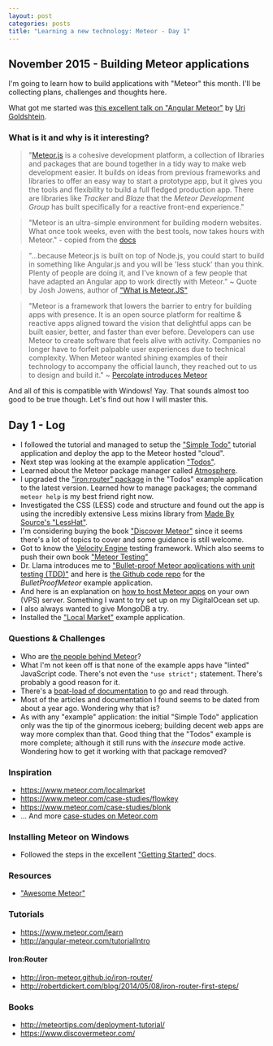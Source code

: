 ```yaml
---
layout: post
categories: posts
title: "Learning a new technology: Meteor - Day 1"
---
```


## November 2015 - Building Meteor applications

I'm going to learn how to build applications with "Meteor" this month. I'll be collecting plans, challenges and thoughts here.

What got me started was [this excellent talk on "Angular Meteor"](https://www.youtube.com/watch?v=3FT0BqYASCo) by [Uri Goldshtein](https://github.com/urigo).

### What is it and why is it interesting?

> "[Meteor.js](https://www.meteor.com/) is a cohesive development platform, a collection of libraries and packages that are bound together in a tidy way to make web development easier. It builds on ideas from previous frameworks and libraries to offer an easy way to start a prototype app, but it gives you the tools and flexibility to build a full fledged production app. There are libraries like *Tracker* and *Blaze* that the *Meteor Development Group* has built specifically for a reactive front-end experience."

> "Meteor is an ultra-simple environment for building modern websites. What once took weeks, even with the best tools, now takes hours with Meteor." - copied from the [docs](http://docs.meteor.com/#/basic/)

> "...because Meteor.js is built on top of Node.js, you could start to build in something like Angular.js and you will be 'less stuck' than you think. Plenty of people are doing it, and I've known of a few people that have adapted an Angular app to work directly with Meteor." ~ Quote by Josh Jowens, author of ["What is Meteor.JS"](http://joshowens.me/what-is-meteor-js/)

> "Meteor is a framework that lowers the barrier to entry for building apps with presence. It is an open source platform for realtime & reactive apps aligned toward the vision that delightful apps can be built easier, better, and faster than ever before. Developers can use Meteor to create software that feels alive with activity. Companies no longer have to forfeit palpable user experiences due to technical complexity. When Meteor wanted shining examples of their technology to accompany the official launch, they reached out to us to design and build it." ~ [Percolate introduces Meteor](http://percolatestudio.com/what/meteor)

And all of this is compatible with Windows! Yay. That sounds almost too good to be true though. Let's find out how I will master this.

## Day 1 - Log

- I followed the tutorial and managed to setup the ["Simple Todo"](https://www.meteor.com/tutorials/blaze/creating-an-app) tutorial application and deploy the app to the Meteor hosted "cloud".
- Next step was looking at the example application ["Todos"](https://www.meteor.com/todos).
- Learned about the Meteor package manager called [Atmosphere](https://atmospherejs.com).
- I upgraded the ["iron:router" package](https://atmospherejs.com/iron/router) in the "Todos" example application to the latest version. Learned how to manage packages; the command `meteor help` is my best friend right now.
- Investigated the CSS (LESS) code and structure and found out the app is using the incredibly extensive Less mixins library from [Made By Source's "LessHat"](https://github.com/madebysource/lesshat).
- I'm considering buying the book ["Discover Meteor"](https://www.discovermeteor.com) since it seems there's a lot of topics to cover and some guidance is still welcome.
- Got to know the [Velocity Engine](https://velocity.readme.io/) testing framework. Which also seems to push their own book ["Meteor Testing"](http://www.meteortesting.com/)
- Dr. Llama introduces me to ["Bullet-proof Meteor applications with unit testing (TDD)"](https://doctorllama.wordpress.com/2014/09/22/bullet-proof-internationalised-meteor-applications-with-velocity-unit-testing-integration-testing-and-jasmine/) and here is [the Github code repo](https://github.com/tomitrescak/BulletProofMeteor) for the *BulletProofMeteor* example application.
- And here is an explanation on [how to host Meteor apps](https://gist.github.com/chriswessels/6540167) on your own (VPS) server. Something I want to try set up on my DigitalOcean set up.
- I also always wanted to give MongoDB a try.
- Installed the ["Local Market"](https://www.meteor.com/localmarket) example application.

### Questions & Challenges

- Who are [the people behind Meteor](https://www.meteor.com/about/project)?
- What I'm not keen off is that none of the example apps have "linted" JavaScript code. There's not even the `"use strict";` statement. There's probably a good reason for it.
- There's a [boat-load of documentation](http://docs.meteor.com/#/full/) to go and read through.
- Most of the articles and documentation I found seems to be dated from about a year ago. Wondering why that is?
- As with any "example" application: the initial "Simple Todo" application only was the tip of the ginormous iceberg; building decent web apps are way more complex than that. Good thing that the "Todos" example is more complete; although it still runs with the *insecure* mode active. Wondering how to get it working with that package removed?

### Inspiration

- <https://www.meteor.com/localmarket>
- <https://www.meteor.com/case-studies/flowkey>
- <https://www.meteor.com/case-studies/blonk>
- ... And more [case-studes on Meteor.com](https://www.meteor.com/case-studies/build-apps-with-meteor)

### Installing Meteor on Windows

- Followed the steps in the excellent ["Getting Started"](http://docs.meteor.com/#/basic/quickstart) docs.

### Resources

- ["Awesome Meteor"](https://github.com/Urigo/awesome-meteor)

### Tutorials

- <https://www.meteor.com/learn>
- <http://angular-meteor.com/tutorialIntro>

#### Iron:Router

- <http://iron-meteor.github.io/iron-router/>
- <http://robertdickert.com/blog/2014/05/08/iron-router-first-steps/>

### Books

- <http://meteortips.com/deployment-tutorial/>
- <https://www.discovermeteor.com/>